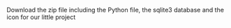 Download the zip file including the Python file, the sqlite3 database and the icon for our little project
